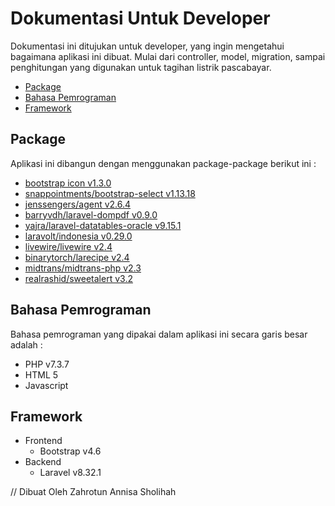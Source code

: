 # Dokumentasi Untuk Developer

Dokumentasi ini ditujukan untuk developer, yang ingin mengetahui bagaimana aplikasi ini dibuat. Mulai dari controller, model, migration, sampai penghitungan yang digunakan untuk tagihan listrik pascabayar.

-   [Package](#section-1)
-   [Bahasa Pemrograman](#section-2)
-   [Framework](#section-3)

<a name="section-1"></a>

## Package

Aplikasi ini dibangun dengan menggunakan package-package berikut ini :

-   [bootstrap icon v1.3.0](https://icons.getbootstrap.com/)
-   [snappointments/bootstrap-select v1.13.18](https://github.com/snapappointments/bootstrap-select/)
-   [jenssengers/agent v2.6.4](https://github.com/jenssegers/agent)
-   [barryvdh/laravel-dompdf v0.9.0](https://github.com/barryvdh/laravel-dompdf)
-   [yajra/laravel-datatables-oracle v9.15.1](https://github.com/yajra/laravel-datatables)
-   [laravolt/indonesia v0.29.0](https://packagist.org/packages/laravolt/indonesia)
-   [livewire/livewire v2.4](https://laravel-livewire.com/)
-   [binarytorch/larecipe v2.4](https://larecipe.binarytorch.com.my/)
-   [midtrans/midtrans-php v2.3](https://larecipe.binarytorch.com.my/)
-   [realrashid/sweetalert v3.2](https://github.com/realrashid/sweet-alert)

<a name="section-2"></a>

## Bahasa Pemrograman

Bahasa pemrograman yang dipakai dalam aplikasi ini secara garis besar adalah :

-   PHP v7.3.7
-   HTML 5
-   Javascript

<a name="section-3"></a>

## Framework

-   Frontend
    -   Bootstrap v4.6
-   Backend
    -   Laravel v8.32.1

// Dibuat Oleh Zahrotun Annisa Sholihah